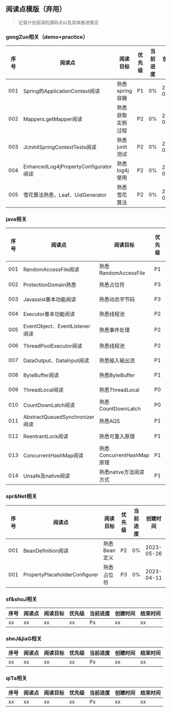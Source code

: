 ## 阅读点模版（弃用）
> 记录计划阅读的源码点以及具体推进情况

### gongZuo相关（demo+practice）
| 序号  | 阅读点                                 | 阅读目标       | 优先级 | 当前进度 | 创建时间       | 结束时间 |
|-----|-------------------------------------|------------|-----|------|------------|------|
| 001 | Spring的ApplicationContext阅读         | 熟悉spring容器 | P1  | 0%   | 2023-03-28 | xx   |
| 002 | Mappers.getMapper阅读                 | 熟悉获取实例过程   | P2  | 0%   | 2023-03-28 | xx   |
| 003 | JUnit4SpringContextTests阅读          | 熟悉junit测试  | P2  | 0%   | 2023-03-30 | xx   |
| 004 | EnhancedLog4jPropertyConfigurator阅读 | 熟悉log4j使用  | P2  | 0%   | 2023-04-03 | xx   |
| 005 | 雪花算法熟悉，Leaf、UidGenerator            | 熟悉雪花算法     | P2  | 0%   | 2023-04-03 | xx   |

### java相关
| 序号  | 阅读点                          | 阅读目标                  | 优先级 | 当前进度 | 创建时间       | 结束时间 |
|-----|------------------------------|-----------------------|-----|------|------------|------|
| 001 | RandomAccessFile阅读           | 熟悉RandomAccessFile    | P1  | 0%   | 2023-08-16 | xx   |
| 002 | ProtectionDomain熟悉           | 熟悉占位符                 | P3  | 0%   | 2023-04-18 | xx   |
| 003 | Javassist基本功能阅读              | 熟悉动态字节码               | P3  | 0%   | 2023-04-18 | xx   |
| 004 | Executor基本功能阅读               | 熟悉线程池                 | P2  | 0%   | 2023-04-23 | xx   |
| 005 | EventObject、EventListener阅读  | 熟悉事件处理                | P2  | 0%   | 2023-04-23 | xx   |
| 006 | ThreadPoolExecutor阅读         | 熟悉线程池                 | P2  | 0%   | 2023-04-23 | xx   |
| 007 | DataOutput、DataInput阅读       | 熟悉输入输出流               | P1  | 0%   | 2023-08-16 | xx   |
| 008 | ByteBuffer阅读                 | 熟悉ByteBuffer          | P1  | 0%   | 2023-08-16 | xx   |
| 009 | ThreadLocal阅读                | 熟悉ThreadLocal         | P0  | 0%   | 2023-09-17 | xx   |
| 010 | CountDownLatch阅读             | 熟悉CountDownLatch      | P0  | 0%   | 2023-09-17 | xx   |
| 011 | AbstractQueuedSynchronizer阅读 | 熟悉AQS                 | P1  | 0%   | 2023-09-17 | xx   |
| 012 | ReentrantLock阅读              | 熟悉可重入原理               | P1  | 0%   | 2023-09-18 | xx   |
| 013 | ConcurrentHashMap阅读          | 熟悉ConcurrentHashMap原理 | P1  | 0%   | 2023-09-20 | xx   |
| 014 | Unsafe及native阅读              | 熟悉native方法阅读方式        | P1  | 0%   | 2023-09-21 | xx   |

### spr&Net相关
| 序号  | 阅读点                           | 阅读目标     | 优先级 | 当前进度 | 创建时间       | 结束时间 |
|-----|-------------------------------|----------|-----|------|------------|------|
| 001 | BeanDefinition阅读              | 熟悉Bean定义 | P2  | 0%   | 2023-05-26 | xx   |
| 001 | PropertyPlaceholderConfigurer | 熟悉占位符    | P3  | 0%   | 2023-04-11 | xx   |


### sf&shuJ相关
| 序号  | 阅读点 | 阅读目标 | 优先级 | 当前进度 | 创建时间 | 结束时间 |
|-----|-----|------|-----|------|------|------|
| xx  | xx  | xx   | xx  | Px   | xx   | xx   |

### sheJ&jiaG相关
| 序号  | 阅读点 | 阅读目标 | 优先级 | 当前进度 | 创建时间 | 结束时间 |
|-----|-----|------|-----|------|------|------|
| xx  | xx  | xx   | xx  | Px   | xx   | xx   |

### qiTa相关
| 序号  | 阅读点 | 阅读目标 | 优先级 | 当前进度 | 创建时间 | 结束时间 |
|-----|-----|------|-----|------|------|------|
| xx  | xx  | xx   | xx  | Px   | xx   | xx   |